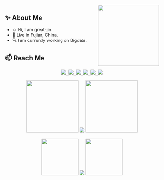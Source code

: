 <img align='right' src='https://user-images.githubusercontent.com/5713670/87202985-820dcb80-c2b6-11ea-9f56-7ec461c497c3.gif' width='200"'>

## :sparkles: About Me
- :relaxed: Hi, I am great-jin.
- :city_sunrise: Live in Fujian, China.
- :mag: I am currently working on Bigdata.

## :mailbox: Reach Me
<div align="center">
  <a target="_blank" href="https://great-jin.github.io/">
    <img src="https://img.shields.io/badge/Blog-博客-blue" />&nbsp;
  </a>
  <a target="_blank" href="https://great-jin.github.io/atom.xml">
    <img src="https://img.shields.io/badge/RSS-订阅-blue" />&nbsp;
  </a>
  <a target="_blank" href="https://www.zhihu.com/people/xiao-ming-92-43-49">
    <img src="https://img.shields.io/badge/Zhihu-知乎-blue" />&nbsp;
  </a>
  <a target="_blank" href="mailto:ibudai56@163.com">
    <img src="https://img.shields.io/badge/Email-邮件-blue" />&nbsp;
  </a>
  <a target="_blank" href="https://stackoverflow.com/users/17424919/great-jin">
    <img src="https://img.shields.io/badge/Stackoverflow-论坛-blue" />&nbsp;
  </a>
  <a target="_blank" href="https://komarev.com/ghpvc/?username=great-jin&label=Views&color=0e75b6&style=flat">
    <img src="https://komarev.com/ghpvc/?username=great-jin&label=Views&color=0e75b6&style=flat" />
  </a>
  <!--   <img src="https://img.shields.io/github/followers/great-jin?color=%234CC61E&label=Followers" />&nbsp; -->
</div>
<br/>

<div align="center"> 
  <img src="https://media.giphy.com/media/l46CuOJgbOJVjhuw0/giphy.gif" width="170px">
  <img src="https://github-readme-stats.vercel.app/api?username=great-jin&show_icons=true" />
  <img src="https://media.giphy.com/media/l46CuOJgbOJVjhuw0/giphy.gif" width="170px">
</div>
<br/>

<div align="center"> 
  <img src="https://media.giphy.com/media/xTiTnnEWYFqDYVs2RO/giphy.gif" width="120px">
  <img src="http://github-readme-streak-stats.herokuapp.com?user=great-jin&border_radius=5)](https://git.io/streak-stats">
  <img src="https://media.giphy.com/media/xTiTnnEWYFqDYVs2RO/giphy.gif" width="120px">
</div>
<br/>

